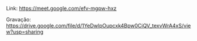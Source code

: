 Link: https://meet.google.com/efv-mgpw-hxz

Gravação: https://drive.google.com/file/d/1YeDwlpOupcxk4Bpw0CiQV_texvWrA4xS/view?usp=sharing
